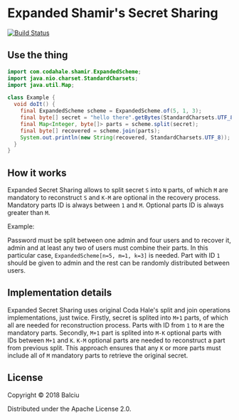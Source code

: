 # Expanded Shamir's Secret Sharing

[![Build Status](https://travis-ci.org/ba1ciu/shamir.svg?branch=master)](https://travis-ci.org/ba1ciu/shamir)

## Use the thing

```java
import com.codahale.shamir.ExpandedScheme;
import java.nio.charset.StandardCharsets;
import java.util.Map;

class Example {
  void doIt() {
    final ExpandedScheme scheme = ExpandedScheme.of(5, 1, 3);
    final byte[] secret = "hello there".getBytes(StandardCharsets.UTF_8);
    final Map<Integer, byte[]> parts = scheme.split(secret);
    final byte[] recovered = scheme.join(parts);
    System.out.println(new String(recovered, StandardCharsets.UTF_8));
  } 
}
```

## How it works

Expanded Secret Sharing allows to split secret `S` into `N` parts, of which `M` are mandatory
to reconstruct `S` and `K-M` are optional in the recovery process. Mandatory parts ID is always
between `1` and `M`. Optional parts ID is always greater than `M`.

Example:

Password must be split between one admin and four users and to recover it, admin and at least any
two of users must combine their parts. In this particular case, `ExpandedScheme[n=5, m=1, k=3]`
is needed. Part with ID `1` should be given to admin and the rest can be randomly distributed
between users.

## Implementation details

Expanded Secret Sharing uses original Coda Hale's split and join operations implementations, just twice. Firstly, secret is
splited into `M+1` parts, of which all are needed for reconstruction process. Parts with ID from `1` to `M` are the mandatory parts. Secondly, `M+1` part
is splited into `M-K` optional parts with IDs between `M+1` and `K`. `K-M` optional parts are needed to reconstruct a part from previous split.
This approach ensures that any `K` or more parts must include all of `M` mandatory parts to
retrieve the original secret.

## License

Copyright © 2018 Balciu

Distributed under the Apache License 2.0.
